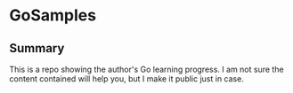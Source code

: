 # GoSamples
## Summary
This is a repo showing the author's Go learning progress. I am not sure the content contained will help you, but I make it public just in case.